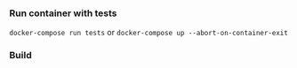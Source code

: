 ### Run container with tests
`docker-compose run tests` or `docker-compose up --abort-on-container-exit`

### Build
